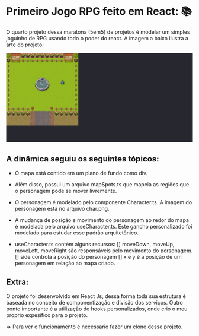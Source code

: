 # Primeiro Jogo RPG feito em React: :books:

O quarto projeto dessa maratona (5em5) de projetos é modelar um simples joguinho de RPG usando todo o poder do react. A imagem a baixo ilustra a arte do projeto:

![img](./README/F.png)

## A dinâmica seguiu os seguintes tópicos:

* O mapa está contido em um plano de fundo como div.

* Além disso, possui um arquivo mapSpots.ts que mapeia as regiões que o personagem pode se mover livremente.

* O personagem é modelado pelo componente Character.ts. A imagem do personagem está no arquivo char.png.

* A mudança de posição e movimento do personagem ao redor do mapa é modelada pelo arquivo useCharacter.ts.
Este gancho personalizado foi modelado para estudar esse padrão arquitetônico.

* useCharacter.ts contém alguns recursos:
       [] moveDown, moveUp, moveLeft, moveRight são responsáveis pelo movimento do personagem.
       [] side controla a posição do personagem
       [] x e y é a posição de um personagem em relação ao mapa criado.

## Extra:

O projeto foi desenvolvido em React Js, dessa forma toda sua estrutura é baseada no conceito de componentização e divisão dos serviços. Outro ponto importante é a utilização de hooks personalizados, onde crio o meu proprio expesifico para o projeto.

=> Para ver o funcionamento é necessario fazer um clone desse projeto.